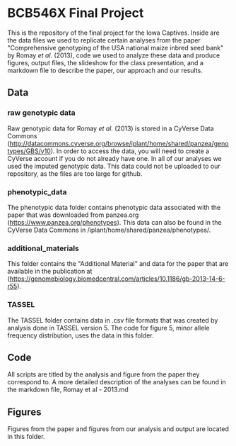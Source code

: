 # BCB546X Final Project

This is the repository of the final project for the Iowa Captives. Inside are the data files we used to replicate certain analyses from the paper "Comprehensive genotyping of the USA national maize inbred seed bank" by Romay *et al.* (2013), code we used to analyze these data and produce figures, output files, the slideshow for the class presentation, and a markdown file to describe the paper, our approach and our results.

## Data

### raw genotypic data
Raw genotypic data for Romay *et al.* (2013) is stored in a CyVerse Data Commons (http://datacommons.cyverse.org/browse/iplant/home/shared/panzea/genotypes/GBS/v10). In order to access the data, you will need to create a  CyVerse account if you do not already have one. In all of our analyses we used the imputed genotypic data. This data could not be uploaded to our repository, as the files are too large for github.

### phenotypic_data
The phenotypic data folder contains phenotypic data associated with the paper that was downloaded from panzea.org (https://www.panzea.org/phenotypes). This data can also be found in the CyVerse Data Commons in /iplant/home/shared/panzea/phenotypes/.

### additional_materials
This folder contains the "Additional Material" and data for the paper that are available in the publication at (https://genomebiology.biomedcentral.com/articles/10.1186/gb-2013-14-6-r55).

### TASSEL
The TASSEL folder contains data in .csv file formats that was created by analysis done in TASSEL version 5. The code for figure 5, minor allele frequency distribution, uses the data in this folder. 

## Code

All scripts are titled by the analysis and figure from the paper they correspond to. A more detailed description of the analyses can be found in the markdown file, Romay et al - 2013.md

## Figures

Figures from the paper and figures from our analysis and output are located in this folder.
